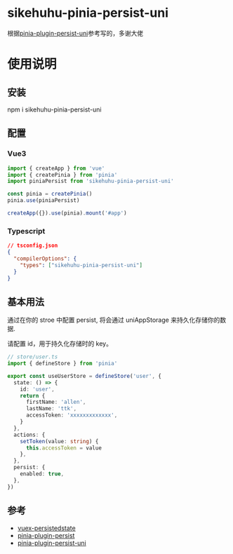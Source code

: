# sikehuhu-pinia-persist-uni

根据[pinia-plugin-persist-uni](https://github.com/Allen-1998/pinia-plugin-persist-uni)参考写的，多谢大佬

# 使用说明

## 安装

npm i sikehuhu-pinia-persist-uni

## 配置

### Vue3

```typescript
import { createApp } from 'vue'
import { createPinia } from 'pinia'
import piniaPersist from 'sikehuhu-pinia-persist-uni'

const pinia = createPinia()
pinia.use(piniaPersist)

createApp({}).use(pinia).mount('#app')
```

### Typescript

```json
// tsconfig.json
{
  "compilerOptions": {
    "types": ["sikehuhu-pinia-persist-uni"]
  }
}
```

## 基本用法

通过在你的 stroe 中配置 persist, 将会通过 uniAppStorage 来持久化存储你的数据.

请配置 id，用于持久化存储时的 key。

```typescript
// store/user.ts
import { defineStore } from 'pinia'

export const useUserStore = defineStore('user', {
  state: () => {
    id: 'user',
    return {
      firstName: 'allen',
      lastName: 'ttk',
      accessToken: 'xxxxxxxxxxxxx',
    }
  },
  actions: {
    setToken(value: string) {
      this.accessToken = value
    },
  },
  persist: {
    enabled: true,
  },
})
```

## 参考

- [vuex-persistedstate](https://github.com/robinvdvleuten/vuex-persistedstate)
- [pinia-plugin-persist](https://github.com/Seb-L/pinia-plugin-persist)
- [pinia-plugin-persist-uni](https://github.com/Allen-1998/pinia-plugin-persist-uni)
